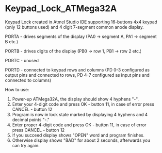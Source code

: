 # Keypad_Lock_ATMega32A

Keypad Lock created in Atmel Studio IDE supporting 16-buttons 4x4 keypad (only 12 buttons used) and 4 digit 7-segment common anode display.

PORTA - drives segments of the display (PA0 -> segment A, PA1 -> segment B etc.)

PORTB - drives digits of the display   (PB0 -> row 1, PB1 -> row 2 etc.)

PORTC - unused

PORTD - connected to keypad rows and columns (PD 0-3 configured as output pins and connected to rows, PD 4-7 configured as input pins and connected to columns)


How to use:
1. Power-up ATMega32A, the display should show 4 hyphens "-".
2. Enter your 4-digit code and press OK - button 11, in case of error press CANCEL - button 12
3. Program is now in lock state marked by displaying 4 hyphens and 4 decimal points "-."
4. Enter proper 4-digit code and press OK - button 11, in case of error press CANCEL - button 12
5. If you succeed display shows "OPEN" word and program finishes. 
6. Otherwise display shows "BAD" for about 2 seconds, afterwards you can try again.
